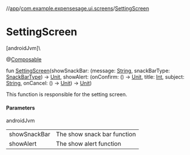 //[app](../../index.md)/[com.example.expensesage.ui.screens](index.md)/[SettingScreen](-setting-screen.md)

# SettingScreen

[androidJvm]\

@[Composable](https://developer.android.com/reference/kotlin/androidx/compose/runtime/Composable.html)

fun [SettingScreen](-setting-screen.md)(showSnackBar: (message: [String](https://kotlinlang.org/api/latest/jvm/stdlib/kotlin/-string/index.html), snackBarType: [SnackBarType](../com.example.expensesage.ui.viewModels/-snack-bar-type/index.md)) -&gt; [Unit](https://kotlinlang.org/api/latest/jvm/stdlib/kotlin/-unit/index.html), showAlert: (onConfirm: () -&gt; [Unit](https://kotlinlang.org/api/latest/jvm/stdlib/kotlin/-unit/index.html), title: [Int](https://kotlinlang.org/api/latest/jvm/stdlib/kotlin/-int/index.html), subject: [String](https://kotlinlang.org/api/latest/jvm/stdlib/kotlin/-string/index.html), onCancel: () -&gt; [Unit](https://kotlinlang.org/api/latest/jvm/stdlib/kotlin/-unit/index.html)) -&gt; [Unit](https://kotlinlang.org/api/latest/jvm/stdlib/kotlin/-unit/index.html))

This function is responsible for the setting screen.

#### Parameters

androidJvm

| | |
|---|---|
| showSnackBar | The show snack bar function |
| showAlert | The show alert function |
